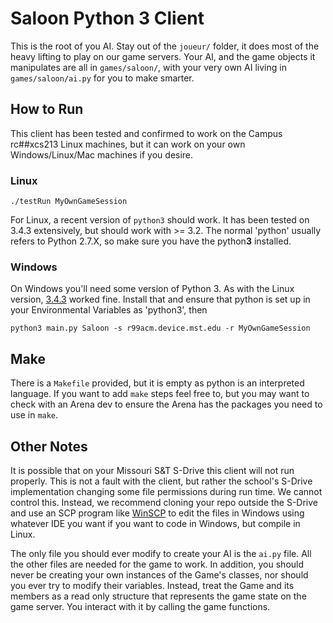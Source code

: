 # Saloon Python 3 Client

This is the root of you AI. Stay out of the `joueur/` folder, it does most of the heavy lifting to play on our game servers. Your AI, and the game objects it manipulates are all in `games/saloon/`, with your very own AI living in `games/saloon/ai.py` for you to make smarter.

## How to Run

This client has been tested and confirmed to work on the Campus rc##xcs213 Linux machines, but it can work on your own Windows/Linux/Mac machines if you desire.

### Linux

```
./testRun MyOwnGameSession
```

For Linux, a recent version of `python3` should work. It has been tested on 3.4.3 extensively, but should work with >= 3.2. The normal 'python' usually refers to Python 2.7.X, so make sure you have the python**3** installed.

### Windows

On Windows you'll need some version of Python 3. As with the Linux version, [3.4.3](https://www.python.org/downloads/release/python-343/) worked fine. Install that and ensure that python is set up in your Environmental Variables as 'python3', then

```
python3 main.py Saloon -s r99acm.device.mst.edu -r MyOwnGameSession
```

## Make

There is a `Makefile` provided, but it is empty as python is an interpreted language. If you want to add `make` steps feel free to, but you may want to check with an Arena dev to ensure the Arena has the packages you need to use in `make`.

## Other Notes

It is possible that on your Missouri S&T S-Drive this client will not run properly. This is not a fault with the client, but rather the school's S-Drive implementation changing some file permissions during run time. We cannot control this. Instead, we recommend cloning your repo outside the S-Drive and use an SCP program like [WinSCP](https://winscp.net/eng/download.php) to edit the files in Windows using whatever IDE you want if you want to code in Windows, but compile in Linux.

The only file you should ever modify to create your AI is the `ai.py` file. All the other files are needed for the game to work. In addition, you should never be creating your own instances of the Game's classes, nor should you ever try to modify their variables. Instead, treat the Game and its members as a read only structure that represents the game state on the game server. You interact with it by calling the game functions.
